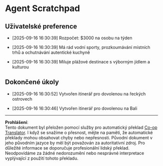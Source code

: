 <!--
CO_OP_TRANSLATOR_METADATA:
{
  "original_hash": "9e2a4a04b4686b008a7e06f916884e58",
  "translation_date": "2025-09-18T16:30:52+00:00",
  "source_file": "12-context-engineering/code_samples/vacation_agent_scratchpad.md",
  "language_code": "cs"
}
-->
# Agent Scratchpad

## Uživatelské preference

- [2025-09-16 16:30:39] Rozpočet: $3000 na osobu na týden

- [2025-09-16 16:30:39] Má rád vodní sporty, prozkoumávání místních trhů a ochutnávání autentické kuchyně

- [2025-09-16 16:30:39] Miluje plážové destinace s výborným jídlem a kulturou

## Dokončené úkoly

- [2025-09-16 16:30:52] Vytvořen itinerář pro dovolenou na řeckých ostrovech

- [2025-09-16 16:30:46] Vytvořen itinerář pro dovolenou na Bali

---

**Prohlášení**:  
Tento dokument byl přeložen pomocí služby pro automatický překlad [Co-op Translator](https://github.com/Azure/co-op-translator). I když se snažíme o přesnost, mějte na paměti, že automatické překlady mohou obsahovat chyby nebo nepřesnosti. Původní dokument v jeho původním jazyce by měl být považován za autoritativní zdroj. Pro důležité informace se doporučuje profesionální lidský překlad. Neodpovídáme za žádné nedorozumění nebo nesprávné interpretace vyplývající z použití tohoto překladu.